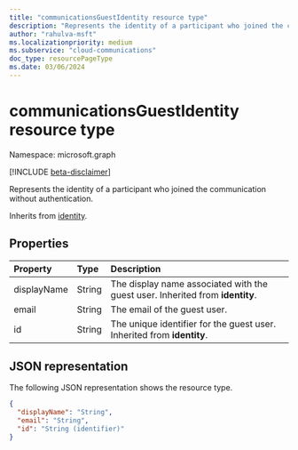```yaml
--- 
title: "communicationsGuestIdentity resource type"
description: "Represents the identity of a participant who joined the communication without authentication."
author: "rahulva-msft"
ms.localizationpriority: medium
ms.subservice: "cloud-communications"
doc_type: resourcePageType
ms.date: 03/06/2024
---
```


# communicationsGuestIdentity resource type

Namespace: microsoft.graph

[!INCLUDE [beta-disclaimer](../../includes/beta-disclaimer.md)]

Represents the identity of a participant who joined the communication without authentication.

Inherits from [identity](identity.md).

## Properties

| Property                       | Type                        | Description         |
| :----------------------------- | :---------------------------| :-------------------|
| displayName | String | The display name associated with the guest user. Inherited from **identity**. |
| email | String | The email of the guest user. |
| id | String | The unique identifier for the guest user. Inherited from **identity**.  |

## JSON representation

The following JSON representation shows the resource type.

<!-- {
  "blockType": "resource",
  "@odata.type": "microsoft.graph.communicationsGuestIdentity",
  "optionalProperties": [
    "displayName"
  ],
} -->
```json
{
  "displayName": "String",
  "email": "String",
  "id": "String (identifier)"
}
```

